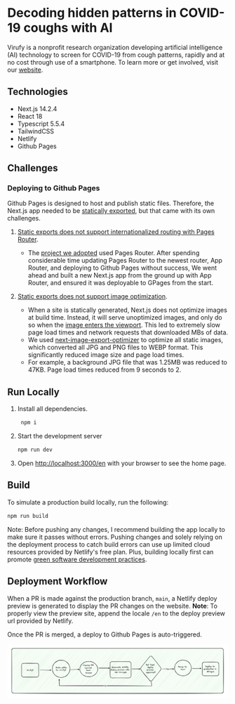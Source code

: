 # Decoding hidden patterns in COVID-19 coughs with AI

Virufy is a nonprofit research organization developing artificial intelligence (AI) technology to screen for COVID-19 from cough patterns, rapidly and at no cost through use of a smartphone. To learn more or get involved, visit our [website](https://gevuong.github.io/minimal-i18n-with-app-route/en).

## Technologies

- Next.js 14.2.4
- React 18
- Typescript 5.5.4
- TailwindCSS
- Netlify
- Github Pages

## Challenges

### Deploying to Github Pages

Github Pages is designed to host and publish static files. Therefore, the Next.js app needed to be [statically exported](https://nextjs.org/docs/app/building-your-application/deploying/static-exports#configuration), but that came with its own challenges.

1. [Static exports does not support internationalized routing with Pages Router](https://nextjs.org/docs/pages/building-your-application/routing/internationalization#how-does-this-work-with-static-generation).

   - The [project we adopted](https://github.com/virufy6/virufy6.github.io/tree/release) used Pages Router. After spending considerable time updating Pages Router to the newest router, App Router, and deploying to Github Pages without success, We went ahead and built a new Next.js app from the ground up with App Router, and ensured it was deployable to GPages from the start.

2. [Static exports does not support image optimization](https://nextjs.org/docs/pages/building-your-application/routing/internationalization#how-does-this-work-with-static-generation).

   - When a site is statically generated, Next.js does not optimize images at build time. Instead, it will serve unoptimized images, and only do so when the [image enters the viewport](https://nextjs.org/docs/pages/building-your-application/optimizing/images). This led to extremely slow page load times and network requests that downloaded MBs of data.
   - We used [next-image-export-optimizer](https://github.com/Niels-IO/next-image-export-optimizer) to optimize all static images, which converted all JPG and PNG files to WEBP format. This significantly reduced image size and page load times.
   - For example, a background JPG file that was 1.25MB was reduced to 47KB. Page load times reduced from 9 seconds to 2.

## Run Locally

1. Install all dependencies.

   ```bash
    npm i
   ```

2. Start the development server

   ```bash
   npm run dev
   ```

3. Open [http://localhost:3000/en](http://localhost:3000/en) with your browser to see the home page.

## Build

To simulate a production build locally, run the following:

```bash
npm run build
```

Note: Before pushing any changes, I recommend building the app locally to make sure it passes without errors. Pushing changes and solely relying on the deployment process to catch build errors can use up limited cloud resources provided by Netlify's free plan. Plus, building locally first can promote [green software development practices](https://github.com/Ha-neu-l/GreenSoftware101HandBook?tab=readme-ov-file).

## Deployment Workflow

When a PR is made against the production branch, `main`, a Netlify deploy preview is generated to display the PR changes on the website. **Note**: To properly view the preview site, append the locale `/en` to the deploy preview url provided by Netlify.

Once the PR is merged, a deploy to Github Pages is auto-triggered.

![Current Workflow](./public/diagrams/deployment-workflow.png)
